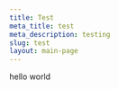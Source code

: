 ```yaml
---
title: Test
meta_title: test
meta_description: testing
slug: test
layout: main-page
---
```

hello world
